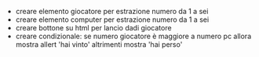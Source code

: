 - creare elemento giocatore per estrazione numero da 1 a sei
- creare elemento computer per estrazione numero da 1 a sei
- creare bottone su html per lancio dadi giocatore
- creare condizionale: se numero giocatore è maggiore a numero pc allora mostra allert 'hai vinto' altrimenti mostra 'hai perso' 